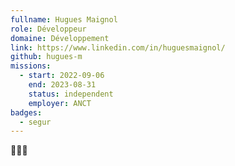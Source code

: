 ```yaml
---
fullname: Hugues Maignol
role: Développeur
domaine: Développement
link: https://www.linkedin.com/in/huguesmaignol/
github: hugues-m
missions:
  - start: 2022-09-06
    end: 2023-08-31
    status: independent
    employer: ANCT
badges:
  - segur
---
```


🤖🥋🎹
